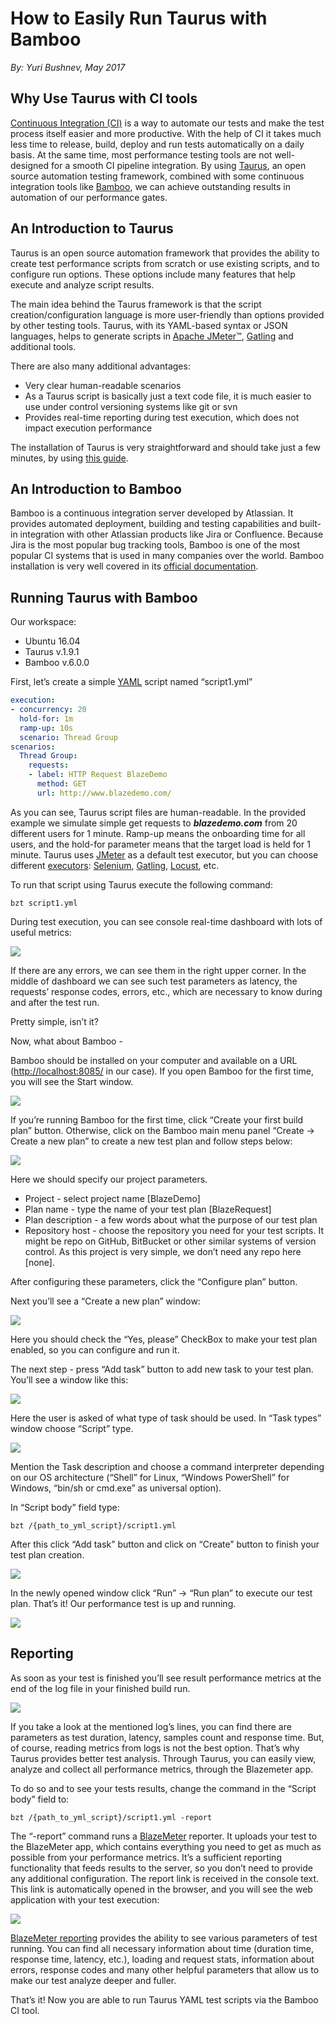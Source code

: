 # How to Easily Run Taurus with Bamboo

_By: Yuri Bushnev, May 2017_

## Why Use Taurus with CI tools

[Continuous Integration (CI\)](https://www.blazemeter.com/blog/how-include-load-testing-your-continuous-integration-environment-0?utm_source=taurus&&utm_medium=KB&utm_campaign=taurus-bamboo) is a way to automate our tests and make the test process itself easier and more productive. With the help of CI it takes much less time to release, build, deploy and run tests automatically on a daily basis. At the same time, most performance testing tools are not well-designed for a smooth CI pipeline integration. By using [Taurus](/?utm_source=taurus&&utm_medium=KB&utm_campaign=taurus-bamboo), an open source automation testing framework, combined with some continuous integration tools like [Bamboo](https://www.atlassian.com/software/bamboo), we can achieve outstanding results in automation of our performance gates. 

## An Introduction to Taurus

Taurus is an open source automation framework that provides the ability to create test performance scripts from scratch or use existing scripts, and to configure run options. These options include many features that help execute and analyze script results.

The main idea behind the Taurus framework is that the script creation/configuration language is more user-friendly than options provided by other testing tools. Taurus, with its YAML-based syntax or JSON languages, helps to generate scripts in [Apache JMeter™](https://jmeter.apache.org/), [Gatling](http://gatling.io/) and additional tools.

There are also many additional advantages: 
- Very clear human-readable scenarios 
- As a Taurus script is basically just a text code file, it is much easier to use under control versioning systems like git or svn
- Provides real-time reporting during test execution, which does not impact execution performance

The installation of Taurus is very straightforward and should take just a few minutes, by using [this guide](/install/Installation/?utm_source=taurus&&utm_medium=KB&utm_campaign=taurus-bamboo). 

## An Introduction to Bamboo

Bamboo is a continuous integration server developed by Atlassian. It provides automated deployment, building and testing capabilities and built-in integration with other Atlassian products like Jira or Confluence. Because Jira is the most popular bug tracking tools, Bamboo is one of the most popular CI systems that is used in many companies over the world. Bamboo installation is very well covered in its [official documentation](https://confluence.atlassian.com/bamboo/installing-bamboo-on-linux-289276792.html).

## Running Taurus with Bamboo

Our workspace:
- Ubuntu 16.04
- Taurus v.1.9.1 
- Bamboo v.6.0.0

First, let’s create a simple [YAML](/docs/YAMLTutorial/?utm_source=taurus&&utm_medium=KB&utm_campaign=taurus-bamboo) script named “script1.yml”

```yaml
execution:
- concurrency: 20
  hold-for: 1m
  ramp-up: 10s
  scenario: Thread Group
scenarios:
  Thread Group:
    requests:
    - label: HTTP Request BlazeDemo
      method: GET
      url: http://www.blazedemo.com/
```

As you can see, Taurus script files are human-readable. In the provided example we simulate simple get requests to _**blazedemo.com**_ from 20 different users for 1 minute. Ramp-up means the onboarding time for all users, and the hold-for parameter means that the target load is held for 1 minute. Taurus uses [JMeter](https://www.blazemeter.com/jmeter-load-testing?utm_source=taurus&&utm_medium=KB&utm_campaign=taurus-bamboo) as a default test executor, but you can choose different [executors](/docs/ExecutionSettings/?utm_source=taurus&&utm_medium=KB&utm_campaign=taurus-bamboo): [Selenium](/docs/Selenium/?utm_source=taurus&&utm_medium=KB&utm_campaign=taurus-bamboo), [Gatling](/docs/Gatling/?utm_source=taurus&&utm_medium=KB&utm_campaign=taurus-bamboo), [Locust](/docs/Locust/?utm_source=taurus&&utm_medium=KB&utm_campaign=taurus-bamboo), etc.

To run that script using Taurus execute the following command:

```
bzt script1.yml
```

During test execution, you can see console real-time dashboard with lots of useful metrics:

![](bamboo1.png)

If there are any errors, we can see them in the right upper corner. In the middle of dashboard we can see such test parameters as latency, the requests’ response codes, errors, etc., which are necessary to know during and after the test run.

Pretty simple, isn’t it?

Now, what about Bamboo -

Bamboo should be installed on your computer and available on a URL ([http://localhost:8085/](http://localhost:8085/) in our case). If you open Bamboo for the first time, you will see the Start window.

![](bamboo2.png)

If you’re running Bamboo for the first time, click “Create your first build plan” button. Otherwise, click on the Bamboo main menu panel  “Create -> Create a new plan” to create a new test plan and follow steps below:

![](bamboo3.png)

Here we should specify our project parameters.

- Project - select project name [BlazeDemo]
- Plan name - type the name of your test plan [BlazeRequest]
- Plan description - a few words about what the purpose of our test plan
- Repository host - choose the repository you need for your test scripts. It might be repo on GitHub, BitBucket or other similar systems of version control. As this project is very simple, we don’t need any repo here [none]. 

After configuring these parameters, click the “Configure plan” button.

Next you’ll see a “Create a new plan” window:

![](bamboo4.png)

Here you should check the “Yes, please” CheckBox to make your test plan enabled, so you can configure and run it.

The next step - press “Add task” button to add new task to your test plan. You’ll see a window like this:

![](bamboo5.png)

Here the user is asked of what type of task should be used. In “Task types” window choose “Script” type.

![](bamboo6.png)

Mention the Task description and choose a command interpreter depending on our OS architecture (“Shell” for Linux, “Windows PowerShell” for Windows, “bin/sh or cmd.exe” as universal option).

In “Script body” field type:

```
bzt /{path_to_yml_script}/script1.yml
```
  
After this click “Add task” button and click on “Create” button to finish your test plan creation. 

![](bamboo7.png)

In the newly opened window click “Run” -> “Run plan” to execute our test plan. That’s it! Our performance test is up and running.

![](bamboo8.png)

## Reporting 

As soon as your test is finished you’ll see result performance metrics at the end of the log file in your finished build run.

![](bamboo9.png)

If you take a look at the mentioned log’s lines, you can find there are parameters as test duration, latency, samples count and response time. But, of course, reading metrics from logs is not the best option. That’s why Taurus provides better test analysis. Through Taurus, you can easily view, analyze and collect all performance metrics, through the Blazemeter app.

To do so and to see your tests results, change the command in the “Script body” field to:
```
bzt /{path_to_yml_script}/script1.yml -report
```

The “-report” command runs a [BlazeMeter](https://a.blazemeter.com/?utm_source=taurus&&utm_medium=KB&utm_campaign=taurus-bamboo) reporter. It uploads your test to the BlazeMeter app, which contains everything you need to get as much as possible from your performance metrics. It’s a sufficient reporting functionality that feeds results to the server, so you don’t need to provide any additional configuration. The report link is received in the console text. This link is automatically opened in the browser, and you will see the web application with your test execution:

![](bamboo10.png)

[BlazeMeter reporting](https://www.blazemeter.com/blog/understanding-your-reports-part-4-how-read-your-load-testing-reports-blazemeter?utm_source=taurus&&utm_medium=KB&utm_campaign=taurus-bamboo) provides the ability to see various parameters of test running. You can find all necessary information about time (duration time, response time, latency, etc.), loading and request stats, information about errors, response codes and many other helpful parameters that allow us to make our test analyze deeper and fuller.

That’s it! Now you are able to run Taurus YAML test scripts via the Bamboo CI tool.
